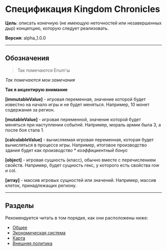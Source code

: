 # Спецификация Kingdom Chronicles

**Цель**: описать конечную (не имеющую неточностей или незавершенных дыр) концепцию, которую следует 
реализовать.

**Версия**: alpha_1.0.0

---

## Обозначения

> Так помечаются Enum'ы

*Так помечаются мои замечания*

**Так я акцентирую внимание**

**[immutableValue]** - игровая переменная, значение которой будет известно на начало 
игры и не будет меняться. Например, 10 монет содержания за регион.

**[mutableValue]** - игровая переменной, значение которой будет меняться при наступлении 
событий. Например, мораль армии была 3, а после боя стала 1.

**[calculableValue]** - вычисляемая игровая переменная, которая будет вычисляться в 
процессе игры. Например, итоговое производство здания будет как 
*производство* * *коэффициентный бонус*

**[object]** - игровая сущность (класс), обычно вместе с перечислением свойств. Например, будет 
сущность гекс, у которого есть свойства row и col.

**[array]** - массив игровых сущностей или значений. Например, массив клеток, принадлежащих 
региону.

---

## Разделы

Рекомендуется читать в том порядке, как они расположены ниже:

- [Общее](general.md)
- [Экономическая система](ecomonic.md)
- [Карта](map.md)
- [Внешняя политика](diplomacy.md)
